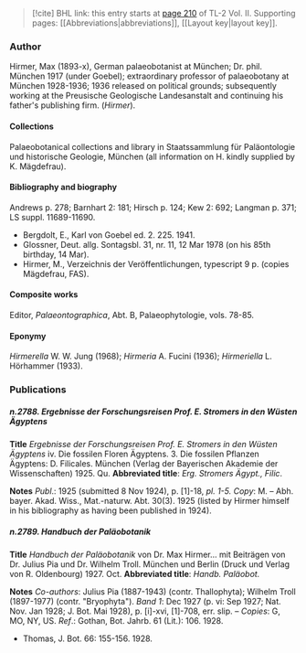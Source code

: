 > [!cite] BHL link: this entry starts at [page 210](https://www.biodiversitylibrary.org/item/103253#page/236/mode/1up) of TL-2 Vol. II.
> Supporting pages: [[Abbreviations|abbreviations]], [[Layout key|layout key]].

### Author

Hirmer, Max (1893-x), German palaeobotanist at München; Dr. phil. München 1917 (under Goebel); extraordinary professor of palaeobotany at München 1928-1936; 1936 released on political grounds; subsequently working at the Preusische Geologische Landesanstalt and continuing his father's publishing firm. (*Hirmer*).

#### Collections

Palaeobotanical collections and library in Staatssammlung für Paläontologie und historische Geologie, München (all information on H. kindly supplied by K. Mägdefrau).

#### Bibliography and biography

Andrews p. 278; Barnhart 2: 181; Hirsch p. 124; Kew 2: 692; Langman p. 371; LS suppl. 11689-11690.
- Bergdolt, E., Karl von Goebel ed. 2. 225. 1941.
- Glossner, Deut. allg. Sontagsbl. 31, nr. 11, 12 Mar 1978 (on his 85th birthday, 14 Mar).
- Hirmer, M., Verzeichnis der Veröffentlichungen, typescript 9 p. (copies Mägdefrau, FAS).

#### Composite works

Editor, *Palaeontographica*, Abt. B, Palaeophytologie, vols. 78-85.

#### Eponymy

*Hirmerella* W. W. Jung (1968); *Hirmeria* A. Fucini (1936); *Hirmeriella* L. Hörhammer (1933).

### Publications

##### n.2788. Ergebnisse der Forschungsreisen Prof. E. Stromers in den Wüsten Ägyptens

**Title**
*Ergebnisse der Forschungsreisen Prof. E. Stromers in den Wüsten Ägyptens* iv. Die fossilen Floren Ägyptens. 3. Die fossilen Pflanzen Ägyptens: D. Filicales. München (Verlag der Bayerischen Akademie der Wissenschaften) 1925. Qu.
**Abbreviated title**: *Erg. Stromers Ägypt., Filic*.

**Notes**
*Publ*.: 1925 (submitted 8 Nov 1924), p. \[1\]-18, *pl. 1-5. Copy*: M. – Abh. bayer. Akad. Wiss., Mat.-naturw. Abt. 30(3). 1925 (listed by Hirmer himself in his bibliography as having been published in 1924).

##### n.2789. Handbuch der Paläobotanik

**Title**
*Handbuch der Paläobotanik* von Dr. Max Hirmer... mit Beiträgen von Dr. Julius Pia und Dr. Wilhelm Troll. München und Berlin (Druck und Verlag von R. Oldenbourg) 1927. Oct.
**Abbreviated title**: *Handb. Paläobot.*

**Notes**
*Co-authors*: Julius Pia (1887-1943) (contr. Thallophyta); Wilhelm Troll (1897-1977) (contr. "Bryophyta").
*Band 1*: Dec 1927 (p. vi: Sep 1927; Nat. Nov. Jan 1928; J. Bot. Mai 1928), p. \[i\]-xvi, \[1\]-708, err. slip. – *Copies*: G, MO, NY, US.
*Ref*.: Gothan, Bot. Jahrb. 61 (Lit.): 106. 1928.
- Thomas, J. Bot. 66: 155-156. 1928.

